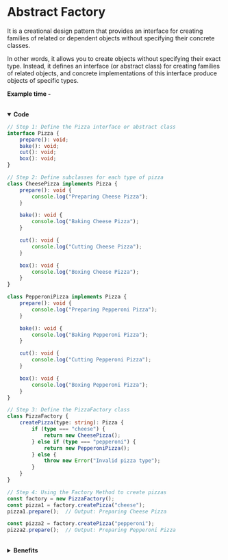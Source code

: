 # Abstract Factory

It is a creational design pattern that provides an interface for creating families of related or dependent objects without specifying their concrete classes.

In other words, it allows you to create objects without specifying their exact type. Instead, it defines an interface (or abstract class) for creating families of related objects, and concrete implementations of this interface produce objects of specific types.

**Example time -** 


<br>

<details open>
<summary><b>Code</b></summary>

```typescript
// Step 1: Define the Pizza interface or abstract class
interface Pizza {
    prepare(): void;
    bake(): void;
    cut(): void;
    box(): void;
}

// Step 2: Define subclasses for each type of pizza
class CheesePizza implements Pizza {
    prepare(): void {
        console.log("Preparing Cheese Pizza");
    }

    bake(): void {
        console.log("Baking Cheese Pizza");
    }

    cut(): void {
        console.log("Cutting Cheese Pizza");
    }

    box(): void {
        console.log("Boxing Cheese Pizza");
    }
}

class PepperoniPizza implements Pizza {
    prepare(): void {
        console.log("Preparing Pepperoni Pizza");
    }

    bake(): void {
        console.log("Baking Pepperoni Pizza");
    }

    cut(): void {
        console.log("Cutting Pepperoni Pizza");
    }

    box(): void {
        console.log("Boxing Pepperoni Pizza");
    }
}

// Step 3: Define the PizzaFactory class
class PizzaFactory {
    createPizza(type: string): Pizza {
        if (type === "cheese") {
            return new CheesePizza();
        } else if (type === "pepperoni") {
            return new PepperoniPizza();
        } else {
            throw new Error("Invalid pizza type");
        }
    }
}

// Step 4: Using the Factory Method to create pizzas
const factory = new PizzaFactory();
const pizza1 = factory.createPizza("cheese");
pizza1.prepare();  // Output: Preparing Cheese Pizza

const pizza2 = factory.createPizza("pepperoni");
pizza2.prepare();  // Output: Preparing Pepperoni Pizza
```

</details>

<br>

<details>
<summary><b>Benefits</b></summary>


The Factory Method pattern offers several benefits in software design:

1. **Encapsulation**: It encapsulates the object creation logic within the factory class. This means that the client code doesn't need to know how objects are created, only that they are created by the factory.

2. **Flexibility**: It allows for easy extension or modification of the object creation process. You can introduce new types of objects (in this case, pizzas) by simply adding new subclasses and modifying the factory method accordingly, without changing existing client code.

3. **Abstraction**: By using interfaces or abstract classes, the Factory Method pattern promotes programming to an interface rather than an implementation. This makes the system more flexible and easier to maintain.

4. **Centralized Control**: It centralizes the creation logic in one place (the factory class), making it easier to manage and maintain. Any changes or updates to the creation process can be made in a single location.

5. **Decoupling**: It decouples the client code from the concrete classes being instantiated. Clients interact with the factory interface, not directly with the concrete classes, which reduces dependencies and promotes loose coupling.

6. **Code Reusability**: It promotes code reusability by providing a mechanism for creating similar objects across different parts of an application. Once the factory is implemented, it can be reused to create objects wherever needed.

Overall, the Factory Method pattern enhances code maintainability, extensibility, and scalability by providing a structured way to create objects while hiding the details of instantiation from client code.

</details>
